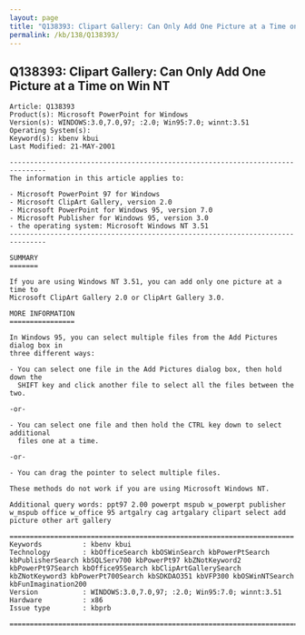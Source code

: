 ```yaml
---
layout: page
title: "Q138393: Clipart Gallery: Can Only Add One Picture at a Time on Win NT"
permalink: /kb/138/Q138393/
---
```


## Q138393: Clipart Gallery: Can Only Add One Picture at a Time on Win NT

	Article: Q138393
	Product(s): Microsoft PowerPoint for Windows
	Version(s): WINDOWS:3.0,7.0,97; :2.0; Win95:7.0; winnt:3.51
	Operating System(s): 
	Keyword(s): kbenv kbui
	Last Modified: 21-MAY-2001
	
	-------------------------------------------------------------------------------
	The information in this article applies to:
	
	- Microsoft PowerPoint 97 for Windows 
	- Microsoft ClipArt Gallery, version 2.0 
	- Microsoft PowerPoint for Windows 95, version 7.0 
	- Microsoft Publisher for Windows 95, version 3.0 
	- the operating system: Microsoft Windows NT 3.51 
	-------------------------------------------------------------------------------
	
	SUMMARY
	=======
	
	If you are using Windows NT 3.51, you can add only one picture at a time to
	Microsoft ClipArt Gallery 2.0 or ClipArt Gallery 3.0.
	
	MORE INFORMATION
	================
	
	In Windows 95, you can select multiple files from the Add Pictures dialog box in
	three different ways:
	
	- You can select one file in the Add Pictures dialog box, then hold down the
	  SHIFT key and click another file to select all the files between the two.
	
	-or-
	
	- You can select one file and then hold the CTRL key down to select additional
	  files one at a time.
	
	-or-
	
	- You can drag the pointer to select multiple files.
	
	These methods do not work if you are using Microsoft Windows NT.
	
	Additional query words: ppt97 2.00 powerpt mspub w_powerpt publisher w_mspub office w_office 95 artgalry cag artgalary clipart select add picture other art gallery
	
	======================================================================
	Keywords          : kbenv kbui 
	Technology        : kbOfficeSearch kbOSWinSearch kbPowerPtSearch kbPublisherSearch kbSQLServ700 kbPowerPt97 kbZNotKeyword2 kbPowerPt97Search kbOffice95Search kbClipArtGallerySearch kbZNotKeyword3 kbPowerPt700Search kbSDKDAO351 kbVFP300 kbOSWinNTSearch kbFunImagination200
	Version           : WINDOWS:3.0,7.0,97; :2.0; Win95:7.0; winnt:3.51
	Hardware          : x86
	Issue type        : kbprb
	
	=============================================================================
	

